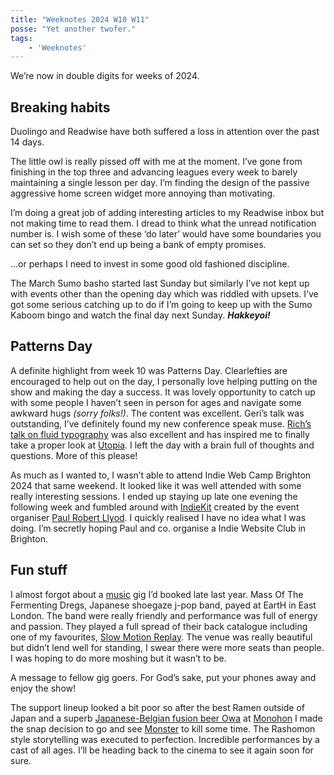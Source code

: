 ```yaml
---
title: "Weeknotes 2024 W10 W11"
posse: "Yet another twofer."
tags:
    - 'Weeknotes'
---
```


We’re now in double digits for weeks of 2024.

## Breaking habits

Duolingo and Readwise have both suffered a loss in attention over the past 14 days.

The little owl is really pissed off with me at the moment. I’ve gone from finishing in the top three and advancing leagues every week to barely maintaining a single lesson per day. I’m finding the design of the passive aggressive home screen widget more annoying than motivating.

I’m doing a great job of adding interesting articles to my Readwise inbox but not making time to read them. I dread to think what the unread notification number is. I wish some of these ‘do later’ would have some boundaries you can set so they don’t end up being a bank of empty promises.

…or perhaps I need to invest in some good old fashioned discipline.

The March Sumo basho started last Sunday but similarly I’ve not kept up with events other than the opening day which was riddled with upsets. I’ve got some serious catching up to do if I’m going to keep up with the Sumo Kaboom bingo and watch the final day next Sunday. ***Hakkeyoi!***

## Patterns Day

A definite highlight from week 10 was Patterns Day. Clearlefties are encouraged to help out on the day, I personally love helping putting on the show and making the day a success. It was lovely opportunity to catch up with some people I haven’t seen in person for ages and navigate some awkward hugs *(sorry folks!)*. The content was excellent. Geri’s talk was outstanding, I’ve definitely found my new conference speak muse. [Rich’s talk on fluid typography](https://clagnut.com/blog/2428/) was also excellent and has inspired me to finally take a proper look at [Utopia](https://utopia.fyi/).  I left the day with a brain full of thoughts and questions. More of this please!

As much as I wanted to, I wasn’t able to attend Indie Web Camp Brighton 2024 that same weekend. It looked like it was well attended with some really interesting sessions. I ended up staying up late one evening the following week and fumbled around with [IndieKit](https://github.com/getindiekit/indiekit) created by the event organiser [Paul Robert Llyod](https://paulrobertlloyd.com/). I quickly realised I have no idea what I was doing. I’m secretly hoping Paul and co. organise a Indie Website Club in Brighton.

## Fun stuff

I almost forgot about a [music](/listening/) gig I’d booked late last year. Mass Of The Fermenting Dregs, Japanese shoegaze j-pop band, payed at EartH in East London. The band were really friendly and performance was full of energy and passion. They played a full spread of their back catalogue including one of my favourites, [Slow Motion Replay](https://www.youtube.com/watch?v=G9Vjk1tIygo). The venue was really beautiful but didn’t lend well for standing, I swear there were more seats than people. I was hoping to do more moshing but it wasn’t to be.

A message to fellow gig goers. For God’s sake, put your phones away and enjoy the show!

The support lineup looked a bit poor so after the best Ramen outside of Japan and a superb [Japanese-Belgian fusion beer Owa](http://www.owabeer.be/) at [Monohon](https://monohonramen.com/) I made the snap decision to go and see [Monster](/watching/#monster) to kill some time. The Rashomon style storytelling was executed to perfection. Incredible performances by a cast of all ages. I’ll be heading back to the cinema to see it again soon for sure.